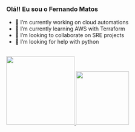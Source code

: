 ### Olá!! Eu sou o Fernando Matos

- 🔭 I’m currently working on cloud automations
- 🌱 I’m currently learning AWS with Terraform
- 👯 I’m looking to collaborate on SRE projects
- 🤔 I’m looking for help with python

##

 <div>
  <a href="https://github.com/fmatos13">
  <img height="180em" src="https://github-readme-stats.vercel.app/api?username=fmatos13&show_icons=true&theme=dracula&include_all_commits=true&count_private=true"/>
  <img height="140em" src="https://github-readme-stats.vercel.app/api/top-langs/?username=fmatos13&layout=compact&langs_count=7&theme=dracula"/>
</div>

  
  ##
 
